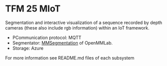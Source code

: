 # TFM 25 MIoT
Segmentation and interactive visualization of a sequence recorded by depth cameras (these also include rgb information) within an IoT framework.<br>
- PCommunication protocol: MQTT
- Segmentator: [MMSegmentation](https://github.com/open-mmlab) of OpenMMLab.
- Storage: Azure
  
For more information see README.md files of each subsystem
